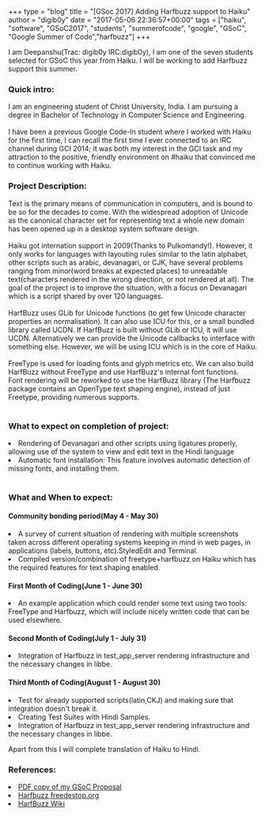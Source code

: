 +++
type = "blog"
title = "[GSoc 2017] Adding Harfbuzz support to Haiku"
author = "digib0y"
date = "2017-05-06 22:36:57+00:00"
tags = ["haiku", "software", "GSoC2017", "students", "summerofcode", "google", "GSoC", "Google Summer of Code","harfbuzz"] 
+++
<p>I am Deepanshu(Trac: digib0y IRC:digib0y), I am one of the seven students selected for GSoC this year from Haiku. I will be working to add Harfbuzz support this summer.</p>

<h3>Quick intro:</h3>
<p>I am an engineering student of Christ University, India. I am pursuing a degree in Bachelor of Technology in Computer Science and Engineering.
<br><br>
I have been a previous Google Code-In student where I worked with Haiku for the first time, I can recall the first time I ever connected to an IRC channel during GCI 2014; it was both my interest in the GCI task and my attraction to the positive, friendly environment on #haiku that convinced me to continue working with Haiku.
<br></p>
<h3>Project Description:</h3>
<p>Text is the primary means of communication in computers, and is bound to be so for the decades to come. With the widespread adoption of Unicode as the canonical character set for representing text a whole new domain has been opened up in a desktop system software design.<br><br>Haiku got internation support in 2009(Thanks to Pulkomandy!). However, it only works for languages with layouting rules similar to the latin alphabet, other scripts such as arabic, devanagari, or CJK, have several problems ranging from minor(word breaks at expected places) to unreadable text(characters rendered in the wrong direction, or not rendered at all). The goal of the project is to improve the situation, with a focus on Devanagari which is a script shared by over 120 languages.<br><br>HarfBuzz uses GLib for Unicode functions (to get few Unicode character properties an normalisation). It can also use ICU for this, or a small bundled library called UCDN. If HarfBuzz is built without GLib or ICU, it will use UCDN. Alternatively we can provide the Unicode callbacks to interface with something else. However, we will be using ICU which is in the core of Haiku.<br><br>FreeType is used for loading fonts and glyph metrics etc. We can also build HarfBuzz without FreeType and use HarfBuzz's internal font functions.<br>Font rendering will be reworked to use the HarfBuzz library (The Harfbuzz package contains an OpenType text shaping engine), instead of just Freetype, providing numerous supports.<br><br>
<h3>What to expect on completion of project:</h3>
<li>Rendering of  Devanagari and other scripts using ligatures properly, allowing use of the system to view and edit text in the Hindi language</li>
<li>Automatic font installation: This feature involves automatic detection of missing fonts, and installing them.</li>
<br>
<h3>What and When to expect:</h3>
<h4>Community bonding period(May 4 - May 30)</h4>
<li>A survey of current situation of rendering with multiple screenshots taken across different operating systems keeping in mind in web pages, in applications (labels, buttons, etc).StyledEdit and Terminal.
<li>Compiled version/combination of freetype+harfbuzz on Haiku which has the required features for text shaping enabled.
<h4>First Month of Coding(June 1 - June 30)</h4>
<li>An example application which could render some text using two tools: FreeType and Harfbuzz, which will include nicely written code that can be used elsewhere.
<h4>Second Month of Coding(July 1 - July 31)</h4>
<li>Integration of Harfbuzz in test_app_server rendering infrastructure and the necessary changes in libbe.
<h4>Third Month of Coding(August 1 - August 30)</h4>
<li>Test for already supported scripts(latin,CKJ) and making sure that integration doesn't break it.
<li>Creating Test Suites with Hindi Samples.
<li>Integration of Harfbuzz in test_app_server rendering infrastructure and the necessary changes in libbe.
<p>Apart from this I will complete translation of Haiku to Hindi.<p>
<h3>References:</h3>

<li><a href="/files/blog/digib0y/Harfbuzz.pdf">PDF copy of my GSoC Proposal</a>
<br>
<li><a href="https://www.freedesktop.org/wiki/Software/HarfBuzz/">Harfbuzz freedestop.org</a> 
<br>
<li><a href="https://en.wikipedia.org/wiki/HarfBuzz">HarfBuzz Wiki</a> 

